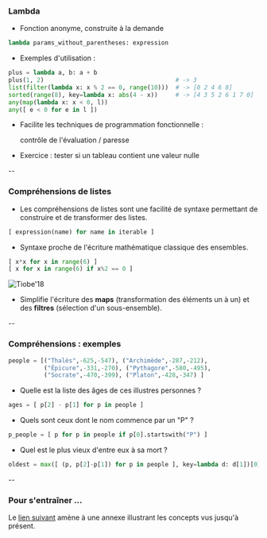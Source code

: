 ### Lambda

- Fonction anonyme, construite à la demande

```python
lambda params_without_parentheses: expression
```

- Exemples d'utilisation :

```python
plus = lambda a, b: a + b
plus(1, 2)                                     # -> 3
list(filter(lambda x: x % 2 == 0, range(10)))  # -> [0 2 4 6 8]
sorted(range(8), key=lambda x: abs(4 - x))     # -> [4 3 5 2 6 1 7 0]
any(map(lambda x: x < 0, l))
any([ e < 0 for e in l ])
```

- Facilite les techniques de programmation fonctionnelle :

    contrôle de l'évaluation / paresse

- Exercice : tester si un tableau contient une valeur nulle

--

### Compréhensions de listes

- Les compréhensions de listes sont une facilité de syntaxe permettant
  de construire et de transformer des listes.

```python
[ expression(name) for name in iterable ]

```

- Syntaxe proche de l'écriture mathématique classique des ensembles.


<div class="half" style="width:55%">

```python
[ x*x for x in range(6) ]
[ x for x in range(6) if x%2 == 0 ]
```

</div>

<div class="half" style="width:43%">

![Tiobe'18](prog/images/comprehensions.png) <!-- .element:  style="max-width: 80%;margin-top: 0px" -->

</div>


- Simplifie l'écriture des **maps** (transformation des éléments un à
  un) et des **filtres** (sélection d'un sous-ensemble).

--

### Compréhensions : exemples

```python
people = [("Thalès",-625,-547), ("Archimède",-287,-212),
          ("Épicure",-331,-270), ("Pythagore",-580,-495),
          ("Socrate",-470,-399), ("Platon",-428,-347) ]
```

- Quelle est la liste des âges de ces illustres personnes ?

```python
ages = [ p[2] - p[1] for p in people ]
```
<!-- .element: class="fragment" data-fragment-index="1" -->

- Quels sont ceux dont le nom commence par un "P" ?

```python
p_people = [ p for p in people if p[0].startswith("P") ]
```
<!-- .element: class="fragment" data-fragment-index="2" -->

- Quel est le plus vieux d'entre eux à sa mort ?

```python
oldest = max([ (p, p[2]-p[1]) for p in people ], key=lambda d: d[1])[0]
```
<!-- .element: class="fragment" data-fragment-index="3" -->

--

### Pour s'entraîner ...

Le <a href="#/tp_classification">lien suivant</a> amène à une annexe
illustrant les concepts vus jusqu'à présent.
